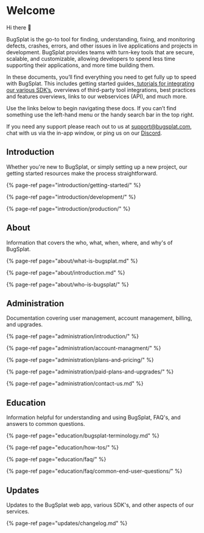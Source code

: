 # Welcome

Hi there 👋

BugSplat is the go-to tool for finding, understanding, fixing, and monitoring defects, crashes, errors, and other issues in live applications and projects in development.  BugSplat provides teams with turn-key tools that are secure, scalable, and customizable, allowing developers to spend less time supporting their applications, and more time building them.

In these documents, you’ll find everything you need to get fully up to speed with BugSplat.  This includes getting started guides,[ tutorials for integrating our various SDK’s](introduction/getting-started/integrations/), overviews of third-party tool integrations, best practices and features overviews, links to our webservices \(API\), and much more. 

Use the links below to begin navigating these docs.  If you can’t find something use the left-hand menu or the handy search bar in the top right.

If you need any support please reach out to us at [support@bugsplat.com](mailto:support@bugsplat.com), chat with us via the in-app window, or ping us on our [Discord](https://discord.gg/K4KjjRV5ve).

## Introduction

Whether you're new to BugSplat, or simply setting up a new project, our getting started resources make the process straightforward. 

{% page-ref page="introduction/getting-started/" %}

{% page-ref page="introduction/development/" %}

{% page-ref page="introduction/production/" %}



## About

Information that covers the who, what, when, where, and why's of BugSplat.

{% page-ref page="about/what-is-bugsplat.md" %}

{% page-ref page="about/introduction.md" %}

{% page-ref page="about/who-is-bugsplat/" %}

## Administration

Documentation covering user management, account management, billing, and upgrades.

{% page-ref page="administration/introduction/" %}

{% page-ref page="administration/account-managment/" %}

{% page-ref page="administration/plans-and-pricing/" %}

{% page-ref page="administration/paid-plans-and-upgrades/" %}

{% page-ref page="administration/contact-us.md" %}



## **Education**

Information helpful for understanding and using BugSplat, FAQ's, and answers to common questions.

{% page-ref page="education/bugsplat-terminology.md" %}

{% page-ref page="education/how-tos/" %}

{% page-ref page="education/faq/" %}

{% page-ref page="education/faq/common-end-user-questions/" %}

## Updates

Updates to the BugSplat web app, various SDK's, and other aspects of our services.

{% page-ref page="updates/changelog.md" %}





